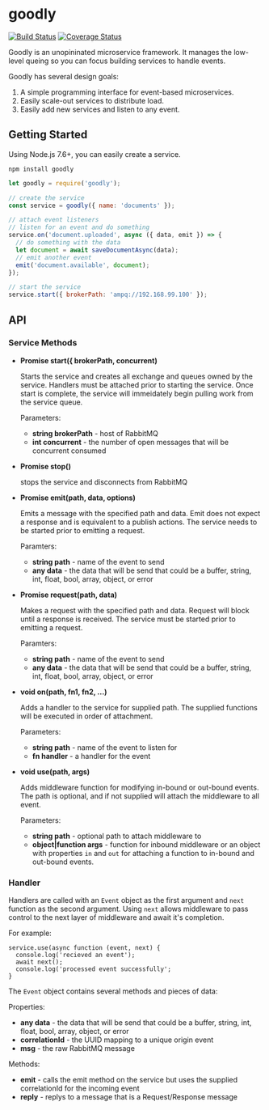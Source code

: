 # goodly

[![Build Status][travis-image]][travis-url]
[![Coverage Status][coveralls-image]][coveralls-url]

Goodly is an unopininated microservice framework. It manages the low-level queing so you can focus building services to handle events.

Goodly has several design goals:

1. A simple programming interface for event-based microservices.
2. Easily scale-out services to distribute load.
3. Easily add new services and listen to any event.

## Getting Started

Using Node.js 7.6+, you can easily create a service.

```
npm install goodly
```

```javascript
let goodly = require('goodly');

// create the service
const service = goodly({ name: 'documents' });

// attach event listeners
// listen for an event and do something
service.on('document.uploaded', async ({ data, emit }) => {
  // do something with the data
  let document = await saveDocumentAsync(data);
  // emit another event
  emit('document.available', document);
});

// start the service
service.start({ brokerPath: 'ampq://192.168.99.100' });
```

## API

### Service Methods

* __Promise start({ brokerPath, concurrent)__
  
  Starts the service and creates all exchange and queues owned by the service. Handlers must be attached prior to starting the service. Once start is complete, the service will immeidately begin pulling work from the service queue.
  
  Parameters:
  * __string brokerPath__ - host of RabbitMQ
  * __int concurrent__ - the number of open messages that will be concurrent consumed  
  
* __Promise stop()__

  stops the service and disconnects from RabbitMQ

* __Promise emit(path, data, options)__

  Emits a message with the specified path and data. Emit does not expect a response and is equivalent to a publish actions.  The service needs to be started prior to emitting a request.
  
  Paramters:
  * __string path__ - name of the event to send
  * __any data__ - the data that will be send that could be a buffer, string, int, float, bool, array, object, or error
  
* __Promise request(path, data)__

  Makes a request with the specified path and data. Request will block until a response is received.  The service must be started prior to emitting a request.
  
  Paramters:
  * __string path__ - name of the event to send
  * __any data__ - the data that will be send that could be a buffer, string, int, float, bool, array, object, or error
  
* __void on(path, fn1, fn2, ...)__
 
   Adds a handler to the service for supplied path. The supplied functions will be executed in order of attachment.
   
   Parameters:
   * __string path__ - name of the event to listen for
   * __fn handler__ - a handler for the event  

* __void use(path, args)__
  
  Adds middleware function for modifying in-bound or out-bound events.  The path is optional, and if not supplied will attach the middleware to all event.
  
  Parameters:
  * __string path__ - optional path to attach middleware to
  * __object|function args__ - function for inbound middleware or an object with properties `in` and `out` for attaching a function to in-bound and out-bound events.
   
 ### Handler
 
Handlers are called with an `Event` object as the first argument and `next` function as the second argument.  Using `next` allows middleware to pass control to the next layer of middleware and await it's completion.

For example:

```
service.use(async function (event, next) {
  console.log('recieved an event');
  await next();
  console.log('processed event successfully';
}
```

The `Event` object contains several methods and pieces of data:

Properties:

* __any data__ - the data that will be send that could be a buffer, string, int, float, bool, array, object, or error
* __correlationId__ - the UUID mapping to a unique origin event
* __msg__ - the raw RabbitMQ message

Methods:

* __emit__ - calls the emit method on the service but uses the supplied correlationId for the incoming event
* __reply__ - replys to a message that is a Request/Response message 



[travis-image]: https://travis-ci.org/bmancini55/goodly.svg?branch=master
[travis-url]: https://travis-ci.org/bmancini55/goodly
[coveralls-image]: https://coveralls.io/repos/github/bmancini55/goodly/badge.svg?branch=master
[coveralls-url]: https://coveralls.io/github/bmancini55/goodly?branch=master
